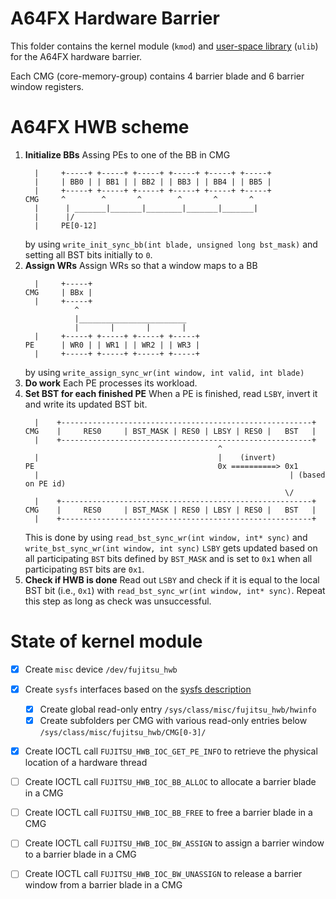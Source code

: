 # A64FX Hardware Barrier

This folder contains the kernel module (`kmod`) and [user-space library](https://github.com/fujitsu/hardware_barrier) (`ulib`) for the A64FX hardware barrier.

Each CMG (core-memory-group) contains 4 barrier blade and 6 barrier window registers.

# A64FX HWB scheme
1.  **Initialize BBs**
    Assing PEs to one of the BB in CMG
    ```
      |     +-----+ +-----+ +-----+ +-----+ +-----+ +-----+
      |     | BB0 | | BB1 | | BB2 | | BB3 | | BB4 | | BB5 |
      |     +-----+ +-----+ +-----+ +-----+ +-----+ +-----+
    CMG     ^        ^       ^        ^       ^       ^
      |      | _______|_______|________|_______|_______|
      |      |/
      |     PE[0-12]
    ```
    by using `write_init_sync_bb(int blade, unsigned long bst_mask)` and setting all BST bits initially to `0`.
2.  **Assign WRs**
    Assign WRs so that a window maps to a BB
    ```
      |     +-----+
    CMG     | BBx |
      |     +-----+
               ^
               |________________________
               |       |       |       |
      |     +-----+ +-----+ +-----+ +-----+
    PE      | WR0 | | WR1 | | WR2 | | WR3 |
      |     +-----+ +-----+ +-----+ +-----+
    ```
    by using `write_assign_sync_wr(int window, int valid, int blade)`
3.  **Do work**
    Each PE processes its workload.
4.  **Set BST for each finished PE**
    When a PE is finished, read `LSBY`, invert it and write its updated BST bit.
    ```
      |    +--------------------------------------------------------+
    CMG    |     RES0     | BST_MASK | RES0 | LBSY | RES0 |   BST   |
      |    +--------------------------------------------------------+
                                               ^
      |                                        |    (invert)
    PE                                         0x ==========> 0x1
      |                                                        | (based on PE id)
                                                              \/
      |    +--------------------------------------------------------+
    CMG    |     RES0     | BST_MASK | RES0 | LBSY | RES0 |   BST   |
      |    +--------------------------------------------------------+
    ```
    This is done by using `read_bst_sync_wr(int window, int* sync)` and `write_bst_sync_wr(int window, int sync)`
    `LSBY` gets updated based on all participating `BST` bits defined by `BST_MASK` and is set to
    `0x1` when all participating `BST` bits are `0x1`.
5.  **Check if HWB is done**
    Read out `LSBY` and check if it is equal to the local BST bit (i.e., `0x1`) with `read_bst_sync_wr(int window, int* sync)`.
    Repeat this step as long as check was unsuccessful.


# State of kernel module

- [x] Create `misc` device `/dev/fujitsu_hwb`
- [x] Create `sysfs` interfaces based on the [sysfs description](https://github.com/fujitsu/hardware_barrier/blob/develop/sysfs_interface.md)
  - [x] Create global read-only entry `/sys/class/misc/fujitsu_hwb/hwinfo`
  - [x] Create subfolders per CMG with various read-only entries below `/sys/class/misc/fujitsu_hwb/CMG[0-3]/`
- [x] Create IOCTL call `FUJITSU_HWB_IOC_GET_PE_INFO` to retrieve the physical location of a hardware thread
- [ ] Create IOCTL call `FUJITSU_HWB_IOC_BB_ALLOC` to allocate a barrier blade in a CMG
- [ ] Create IOCTL call `FUJITSU_HWB_IOC_BB_FREE` to free a barrier blade in a CMG
- [ ] Create IOCTL call `FUJITSU_HWB_IOC_BW_ASSIGN` to assign a barrier window to a barrier blade in a CMG
- [ ] Create IOCTL call `FUJITSU_HWB_IOC_BW_UNASSIGN` to release a barrier window from a barrier blade in a CMG

